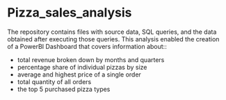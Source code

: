 # Pizza_sales_analysis
The repository contains files with source data, SQL queries, and the data obtained after executing those queries. This analysis enabled the creation of a PowerBI Dashboard that covers information about::
- total revenue broken down by months and quarters
- percentage share of individual pizzas by size
- average and highest price of a single order
- total quantity of all orders
- the top 5 purchased pizza types
